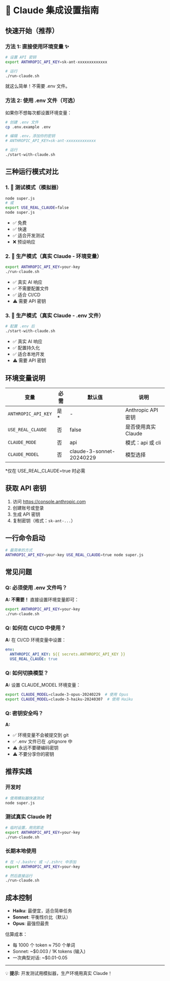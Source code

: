 # 🤖 Claude 集成设置指南

## 快速开始（推荐）

### 方法 1: 直接使用环境变量 ✨

```bash
# 设置 API 密钥
export ANTHROPIC_API_KEY=sk-ant-xxxxxxxxxxxxx

# 运行
./run-claude.sh
```

就这么简单！不需要 .env 文件。

### 方法 2: 使用 .env 文件（可选）

如果你不想每次都设置环境变量：

```bash
# 创建 .env 文件
cp .env.example .env

# 编辑 .env，添加你的密钥
# ANTHROPIC_API_KEY=sk-ant-xxxxxxxxxxxxx

# 运行
./start-with-claude.sh
```

## 三种运行模式对比

### 1. 🧪 测试模式（模拟器）
```bash
node super.js
# 或
export USE_REAL_CLAUDE=false
node super.js
```
- ✅ 免费
- ✅ 快速
- ✅ 适合开发测试
- ❌ 预设响应

### 2. 🚀 生产模式（真实 Claude - 环境变量）
```bash
export ANTHROPIC_API_KEY=your-key
./run-claude.sh
```
- ✅ 真实 AI 响应
- ✅ 不需要配置文件
- ✅ 适合 CI/CD
- ⚠️ 需要 API 密钥

### 3. 🔧 生产模式（真实 Claude - .env 文件）
```bash
# 配置 .env 后
./start-with-claude.sh
```
- ✅ 真实 AI 响应
- ✅ 配置持久化
- ✅ 适合本地开发
- ⚠️ 需要 API 密钥

## 环境变量说明

| 变量 | 必需 | 默认值 | 说明 |
|------|------|--------|------|
| `ANTHROPIC_API_KEY` | 是* | - | Anthropic API 密钥 |
| `USE_REAL_CLAUDE` | 否 | false | 是否使用真实 Claude |
| `CLAUDE_MODE` | 否 | api | 模式：api 或 cli |
| `CLAUDE_MODEL` | 否 | claude-3-sonnet-20240229 | 模型选择 |

*仅在 USE_REAL_CLAUDE=true 时必需

## 获取 API 密钥

1. 访问 https://console.anthropic.com
2. 创建账号或登录
3. 生成 API 密钥
4. 复制密钥（格式：`sk-ant-...`）

## 一行命令启动

```bash
# 最简单的方式
ANTHROPIC_API_KEY=your-key USE_REAL_CLAUDE=true node super.js
```

## 常见问题

### Q: 必须使用 .env 文件吗？
**A: 不需要！** 直接设置环境变量即可：
```bash
export ANTHROPIC_API_KEY=your-key
./run-claude.sh
```

### Q: 如何在 CI/CD 中使用？
**A:** 在 CI/CD 环境变量中设置：
```yaml
env:
  ANTHROPIC_API_KEY: ${{ secrets.ANTHROPIC_API_KEY }}
  USE_REAL_CLAUDE: true
```

### Q: 如何切换模型？
**A:** 设置 CLAUDE_MODEL 环境变量：
```bash
export CLAUDE_MODEL=claude-3-opus-20240229  # 使用 Opus
export CLAUDE_MODEL=claude-3-haiku-20240307  # 使用 Haiku
```

### Q: 密钥安全吗？
**A:** 
- ✅ 环境变量不会被提交到 git
- ✅ .env 文件已在 .gitignore 中
- ⚠️ 永远不要硬编码密钥
- ⚠️ 不要分享你的密钥

## 推荐实践

### 开发时
```bash
# 使用模拟器快速测试
node super.js
```

### 测试真实 Claude 时
```bash
# 临时设置，用完即走
export ANTHROPIC_API_KEY=your-key
./run-claude.sh
```

### 长期本地使用
```bash
# 在 ~/.bashrc 或 ~/.zshrc 中添加
export ANTHROPIC_API_KEY=your-key

# 然后直接运行
./run-claude.sh
```

## 成本控制

- **Haiku**: 最便宜，适合简单任务
- **Sonnet**: 平衡性价比（默认）
- **Opus**: 最强但最贵

估算成本：
- 每 1000 个 token ≈ 750 个单词
- Sonnet: ~$0.003 / 1K tokens (输入)
- 一次典型对话: ~$0.01-0.05

---

💡 **提示**: 开发测试用模拟器，生产环境用真实 Claude！